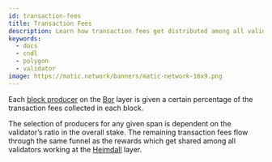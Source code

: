 ```yaml
---
id: transaction-fees
title: Transaction Fees
description: Learn how transaction fees get distributed among all validators on the Heimdall layer.
keywords:
  - docs
  - cndl
  - polygon
  - validator
image: https://matic.network/banners/matic-network-16x9.png 
---
```


Each [block producer](/docs/validate/glossary#block-producer) on the [Bor](/docs/validate/glossary#bor) layer is given a certain percentage of the transaction fees collected in each block.

The selection of producers for any given span is dependent on the validator’s ratio in the overall stake. The remaining transaction fees flow through the same funnel as the rewards which get shared among all validators working at the [Heimdall](/docs/validate/glossary#heimdall) layer.
